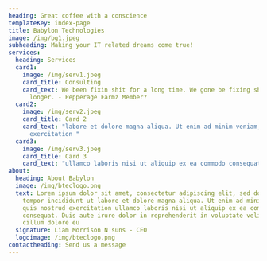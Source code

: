 ```yaml
---
heading: Great coffee with a conscience
templateKey: index-page
title: Babylon Technologies
image: /img/bg1.jpeg
subheading: Making your IT related dreams come true!
services:
  heading: Services
  card1:
    image: /img/serv1.jpeg
    card_title: Consulting
    card_text: We been fixin shit for a long time. We gone be fixing shit for a lot
      longer. - Pepperage Farmz Member?
  card2:
    image: /img/serv2.jpeg
    card_title: Card 2
    card_text: "labore et dolore magna aliqua. Ut enim ad minim veniam, quis nostrud
      exercitation "
  card3:
    image: /img/serv3.jpeg
    card_title: Card 3
    card_text: "ullamco laboris nisi ut aliquip ex ea commodo consequat. "
about:
  heading: About Babylon
  image: /img/bteclogo.png
  text: Lorem ipsum dolor sit amet, consectetur adipiscing elit, sed do eiusmod
    tempor incididunt ut labore et dolore magna aliqua. Ut enim ad minim veniam,
    quis nostrud exercitation ullamco laboris nisi ut aliquip ex ea commodo
    consequat. Duis aute irure dolor in reprehenderit in voluptate velit esse
    cillum dolore eu
  signature: Liam Morrison N suns - CEO
  logoimage: /img/bteclogo.png
contactheading: Send us a message
---
```


